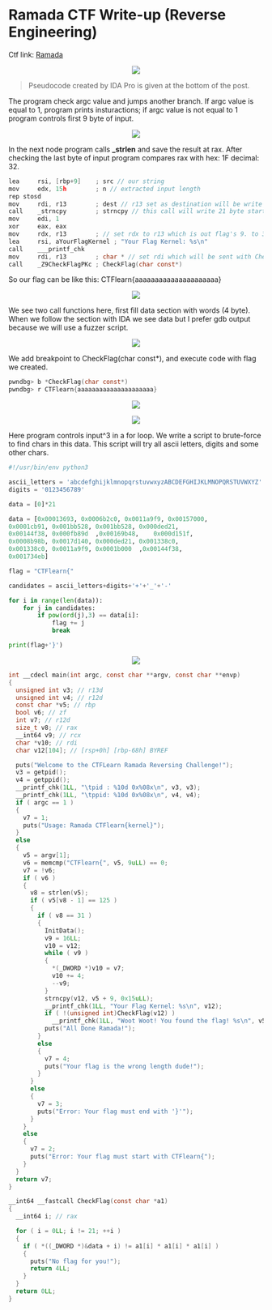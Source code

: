 # Ramada CTF Write-up (Reverse Engineering)

Ctf link: [Ramada](https://ctflearn.com/challenge/1009)

<p align="center"> <img  src="assets/Untitled.png"> </p>

> Pseudocode created by IDA Pro is given at the bottom of the post.
> 

The program check argc value and jumps another branch. If argc value is equal to 1, program prints insturactions; if argc value is not equal to 1 program controls first 9 byte of input. 

<p align="center"> <img  src="assets/Untitled%201.png"> </p>

In the next node program calls **_strlen** and save the result at rax. After checking the last byte of input program compares rax with hex: 1F decimal: 32.  

```c
lea     rsi, [rbp+9]    ; src // our string
mov     edx, 15h        ; n // extracted input length
rep stosd
mov     rdi, r13        ; dest // r13 set as destination will be write
call    _strncpy        ; strncpy // this call will write 21 byte starting from input+9   
mov     edi, 1
xor     eax, eax
mov     rdx, r13        ; // set rdx to r13 which is out flag's 9. to 31. position
lea     rsi, aYourFlagKernel ; "Your Flag Kernel: %s\n"
call    ___printf_chk
mov     rdi, r13        ; char * // set rdi which will be sent with CheckFlag function
call    _Z9CheckFlagPKc ; CheckFlag(char const*)
```

So our flag can be like this: CTFlearn{aaaaaaaaaaaaaaaaaaaaa}

<p align="center"> <img  src="assets/Untitled%202.png"> </p>

We see two call functions here, first fill data section with words (4 byte). When we follow the section with IDA we see data but I prefer gdb output because we will use a fuzzer script.

<p align="center"> <img  src="assets/Untitled%203.png"> </p>

We add breakpoint to CheckFlag(char const*), and execute code with flag we created.

```c
pwndbg> b *CheckFlag(char const*)
pwndbg> r CTFlearn{aaaaaaaaaaaaaaaaaaaaa}
```

<p align="center"> <img  src="assets/Untitled%204.png"> </p>

<p align="center"> <img  src="assets/Untitled%205.png"> </p>

Here program controls input^3 in a for loop. We write a script to brute-force to find chars in this data. This script will try all ascii letters, digits and some other chars.

```python
#!/usr/bin/env python3

ascii_letters = 'abcdefghijklmnopqrstuvwxyzABCDEFGHIJKLMNOPQRSTUVWXYZ'
digits = '0123456789'

data = [0]*21

data = [0x00013693,	0x0006b2c0,	0x0011a9f9,	0x00157000,
0x0001cb91,	0x001bb528,	0x001bb528,	0x000ded21,
0x00144f38,	0x000fb89d	,0x00169b48,	0x000d151f,
0x0008b98b,	0x0017d140,	0x000ded21,	0x001338c0,
0x001338c0,	0x0011a9f9,	0x0001b000	,0x00144f38,
0x001734eb]

flag = "CTFlearn{"

candidates = ascii_letters+digits+'+'+'_'+'-'

for i in range(len(data)):
    for j in candidates:
        if pow(ord(j),3) == data[i]:
            flag += j
            break

print(flag+'}')
```

<p align="center"> <img  src="assets/Untitled%206.png"> </p>

```c
int __cdecl main(int argc, const char **argv, const char **envp)
{
  unsigned int v3; // r13d
  unsigned int v4; // r12d
  const char *v5; // rbp
  bool v6; // zf
  int v7; // r12d
  size_t v8; // rax
  __int64 v9; // rcx
  char *v10; // rdi
  char v12[104]; // [rsp+0h] [rbp-68h] BYREF

  puts("Welcome to the CTFLearn Ramada Reversing Challenge!");
  v3 = getpid();
  v4 = getppid();
  __printf_chk(1LL, "\tpid : %10d 0x%08x\n", v3, v3);
  __printf_chk(1LL, "\tppid: %10d 0x%08x\n", v4, v4);
  if ( argc == 1 )
  {
    v7 = 1;
    puts("Usage: Ramada CTFlearn{kernel}");
  }
  else
  {
    v5 = argv[1];
    v6 = memcmp("CTFlearn{", v5, 9uLL) == 0;
    v7 = !v6;
    if ( v6 )
    {
      v8 = strlen(v5);
      if ( v5[v8 - 1] == 125 )
      {
        if ( v8 == 31 )
        {
          InitData();
          v9 = 16LL;
          v10 = v12;
          while ( v9 )
          {
            *(_DWORD *)v10 = v7;
            v10 += 4;
            --v9;
          }
          strncpy(v12, v5 + 9, 0x15uLL);
          __printf_chk(1LL, "Your Flag Kernel: %s\n", v12);
          if ( !(unsigned int)CheckFlag(v12) )
            __printf_chk(1LL, "Woot Woot! You found the flag! %s\n", v5);
          puts("All Done Ramada!");
        }
        else
        {
          v7 = 4;
          puts("Your flag is the wrong length dude!");
        }
      }
      else
      {
        v7 = 3;
        puts("Error: Your flag must end with '}'");
      }
    }
    else
    {
      v7 = 2;
      puts("Error: Your flag must start with CTFlearn{");
    }
  }
  return v7;
}
```

```c
__int64 __fastcall CheckFlag(const char *a1)
{
  __int64 i; // rax

  for ( i = 0LL; i != 21; ++i )
  {
    if ( *((_DWORD *)&data + i) != a1[i] * a1[i] * a1[i] )
    {
      puts("No flag for you!");
      return 4LL;
    }
  }
  return 0LL;
}
```